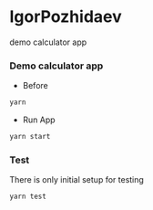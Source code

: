 # IgorPozhidaev
demo calculator app
### Demo calculator app
* Before
```bash
yarn
```

* Run App
```bash
yarn start
```

### Test
There is only initial setup for testing
```bash
yarn test
```
